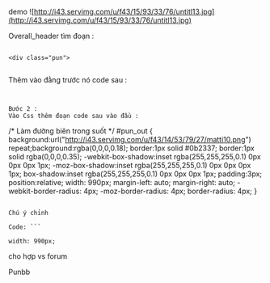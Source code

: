 demo
![http://i43.servimg.com/u/f43/15/93/33/76/untitl13.jpg](http://i43.servimg.com/u/f43/15/93/33/76/untitl13.jpg)


Overall\_header tìm đoạn :
```

<div class="pun">


```
Thêm vào đằng trước nó code sau :

> ```

<div id="pun-intro" class="clearfix">

```

Bước 2 :
Vào Css thêm đoạn code sau vào đầu :

```

/* Làm đường biên trong suốt */
#pun_out {
background:url("http://i43.servimg.com/u/f43/14/53/79/27/matti10.png") repeat;background:rgba(0,0,0,0.18);
border:1px solid #0b2337;
border:1px solid rgba(0,0,0,0.35);
-webkit-box-shadow:inset rgba(255,255,255,0.1) 0px 0px 0px 1px;
-moz-box-shadow:inset rgba(255,255,255,0.1) 0px 0px 0px 1px;
box-shadow:inset rgba(255,255,255,0.1) 0px 0px 0px 1px;
padding:3px;
position:relative;
width: 990px;
margin-left: auto;
margin-right: auto;
-webkit-border-radius: 4px;
-moz-border-radius: 4px;
border-radius: 4px;
}

```

Chú ý chỉnh

Code: ```

width: 990px;
```
cho hợp vs forum

Punbb